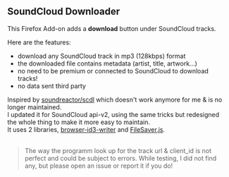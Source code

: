 ## SoundCloud Downloader

This Firefox Add-on adds a **download** button under SoundCloud tracks.

Here are the features:
- download any SoundCloud track in mp3 (128kbps) format
- the downloaded file contains metadata (artist, title, artwork...)
- no need to be premium or connected to SoundCloud to download tracks!
- no data sent third party

Inspired by [soundreactor/scdl](https://github.com/soundreactor/scdl) which doesn't work anymore for me & is no longer maintained.<br>
I updated it for SoundCloud api-v2, using the same tricks but redesigned the whole thing to make it more easy to maintain.<br>
It uses 2 libraries, [browser-id3-writer](https://github.com/egoroof/browser-id3-writer) and [FileSaver.js](https://github.com/eligrey/FileSaver.js).<br>
<br>
> The way the programm look up for the track url & client_id is not perfect and could be subject to errors.
> While testing, I did not find any, but please open an issue or report it if you do!
